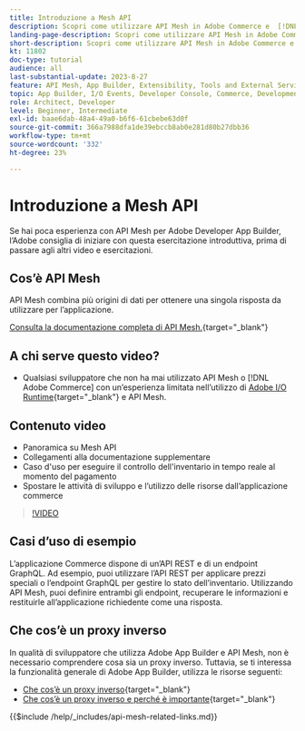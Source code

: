 ```yaml
---
title: Introduzione a Mesh API
description: Scopri come utilizzare API Mesh in Adobe Commerce e  [!DNL Adobe App Builder]. Scopri come installare Adobe App Builder, lavorare con i progetti, creare un proxy inverso GraphQL e molto altro.
landing-page-description: Scopri come utilizzare API Mesh in Adobe Commerce e  [!DNL Adobe App Builder]. Scopri come installare Adobe IO, lavorare con i progetti, creare un proxy inverso GraphQL e molto altro.
short-description: Scopri come utilizzare API Mesh in Adobe Commerce e  [!DNL Adobe App Builder]. Scopri come installare Adobe IO, lavorare con i progetti, creare un proxy inverso GraphQL e molto altro.
kt: 11802
doc-type: tutorial
audience: all
last-substantial-update: 2023-8-27
feature: API Mesh, App Builder, Extensibility, Tools and External Services, Backend Development
topic: App Builder, I/O Events, Developer Console, Commerce, Development, Integrations
role: Architect, Developer
level: Beginner, Intermediate
exl-id: baae6dab-48a4-49a0-b6f6-61cbebe63d0f
source-git-commit: 366a7988dfa1de39ebccb8ab0e281d80b27dbb36
workflow-type: tm+mt
source-wordcount: '332'
ht-degree: 23%

---
```


# Introduzione a Mesh API

Se hai poca esperienza con API Mesh per Adobe Developer App Builder, l’Adobe consiglia di iniziare con questa esercitazione introduttiva, prima di passare agli altri video e esercitazioni.

## Cos’è API Mesh

API Mesh combina più origini di dati per ottenere una singola risposta da utilizzare per l’applicazione.

[Consulta la documentazione completa di API Mesh.](https://developer.adobe.com/graphql-mesh-gateway/gateway/overview/){target="_blank"}

## A chi serve questo video?

* Qualsiasi sviluppatore che non ha mai utilizzato API Mesh o [!DNL Adobe Commerce] con un’esperienza limitata nell’utilizzo di [Adobe I/O Runtime](https://developer.adobe.com/runtime/docs/guides/overview/){target="_blank"} e API Mesh.

## Contenuto video

* Panoramica su Mesh API
* Collegamenti alla documentazione supplementare
* Caso d&#39;uso per eseguire il controllo dell&#39;inventario in tempo reale al momento del pagamento
* Spostare le attività di sviluppo e l’utilizzo delle risorse dall’applicazione commerce

>[!VIDEO](https://video.tv.adobe.com/v/3417534?quality=12&learn=on)

## Casi d’uso di esempio

L’applicazione Commerce dispone di un’API REST e di un endpoint GraphQL. Ad esempio, puoi utilizzare l’API REST per applicare prezzi speciali o l’endpoint GraphQL per gestire lo stato dell’inventario. Utilizzando API Mesh, puoi definire entrambi gli endpoint, recuperare le informazioni e restituirle all’applicazione richiedente come una risposta.

## Che cos’è un proxy inverso

In qualità di sviluppatore che utilizza Adobe App Builder e API Mesh, non è necessario comprendere cosa sia un proxy inverso. Tuttavia, se ti interessa la funzionalità generale di Adobe App Builder, utilizza le risorse seguenti:

* [Che cos’è un proxy inverso](https://www.imperva.com/learn/performance/reverse-proxy/){target="_blank"}
* [Che cos’è un proxy inverso e perché è importante](https://blog.hubspot.com/website/reverse-proxy){target="_blank"}

{{$include /help/_includes/api-mesh-related-links.md}}

